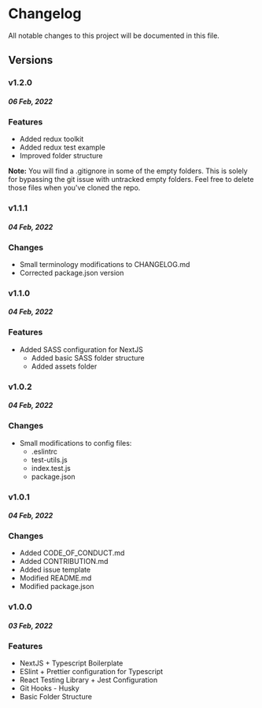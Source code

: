 # Changelog

All notable changes to this project will be documented in this file.

## Versions

### v1.2.0

#### _06 Feb, 2022_

### Features

-   Added redux toolkit
-   Added redux test example
-   Improved folder structure

**Note:** You will find a .gitignore in some of the empty folders. This is solely for bypassing the git issue with untracked empty folders. Feel free to delete those files when you've cloned the repo.

### v1.1.1

#### _04 Feb, 2022_

### Changes

-   Small terminology modifications to CHANGELOG.md
-   Corrected package.json version

### v1.1.0

#### _04 Feb, 2022_

### Features

-   Added SASS configuration for NextJS
    -   Added basic SASS folder structure
    -   Added assets folder

### v1.0.2

#### _04 Feb, 2022_

### Changes

-   Small modifications to config files:
    -   .eslintrc
    -   test-utils.js
    -   index.test.js
    -   package.json

### v1.0.1

#### _04 Feb, 2022_

### Changes

-   Added CODE_OF_CONDUCT.md
-   Added CONTRIBUTION.md
-   Added issue template
-   Modified README.md
-   Modified package.json

### v1.0.0

#### _03 Feb, 2022_

### Features

-   NextJS + Typescript Boilerplate
-   ESlint + Prettier configuration for Typescript
-   React Testing Library + Jest Configuration
-   Git Hooks - Husky
-   Basic Folder Structure
